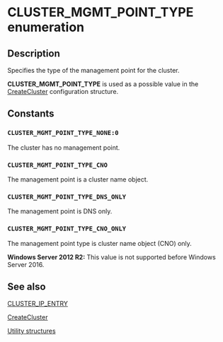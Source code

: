 # CLUSTER_MGMT_POINT_TYPE enumeration

## Description

Specifies the type of the management point for the cluster.

**CLUSTER_MGMT_POINT_TYPE** is used as a possible value in the [CreateCluster](https://learn.microsoft.com/windows/desktop/api/clusapi/nf-clusapi-createcluster) configuration structure.

## Constants

### `CLUSTER_MGMT_POINT_TYPE_NONE:0`

The cluster has no management point.

### `CLUSTER_MGMT_POINT_TYPE_CNO`

The management point is a cluster name object.

### `CLUSTER_MGMT_POINT_TYPE_DNS_ONLY`

The management point is DNS only.

### `CLUSTER_MGMT_POINT_TYPE_CNO_ONLY`

The management point type is cluster name object (CNO) only.

**Windows Server 2012 R2:** This value is not supported before Windows Server 2016.

## See also

[CLUSTER_IP_ENTRY](https://learn.microsoft.com/windows/desktop/api/clusapi/ns-clusapi-cluster_ip_entry)

[CreateCluster](https://learn.microsoft.com/windows/desktop/api/clusapi/nf-clusapi-createcluster)

[Utility structures](https://learn.microsoft.com/previous-versions/windows/desktop/mscs/utility-structures)